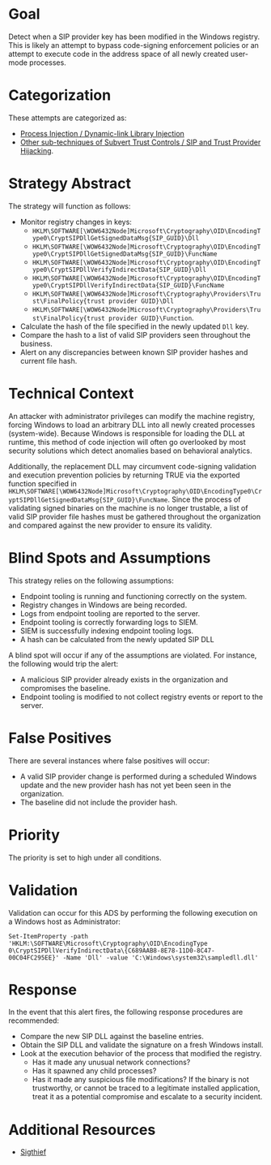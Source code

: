 # Goal
Detect when a SIP provider key has been modified in the Windows registry. This is likely an attempt to bypass code-signing enforcement policies or an attempt to execute code in the address space of all newly created user-mode processes. 

# Categorization
These attempts are categorized as: 
* [Process Injection / Dynamic-link Library Injection](https://attack.mitre.org/techniques/T1055/001)
* [Other sub-techniques of Subvert Trust Controls / SIP and Trust Provider Hijacking](https://attack.mitre.org/techniques/T1443/003).

# Strategy Abstract
The strategy will function as follows: 

* Monitor registry changes in keys:
  * `HKLM\SOFTWARE[\WOW6432Node]Microsoft\Cryptography\OID\EncodingType0\CryptSIPDllGetSignedDataMsg{SIP_GUID}\Dll`
   * `HKLM\SOFTWARE[\WOW6432Node]Microsoft\Cryptography\OID\EncodingType0\CryptSIPDllGetSignedDataMsg{SIP_GUID}\FuncName`
   * `HKLM\SOFTWARE[\WOW6432Node]Microsoft\Cryptography\OID\EncodingType0\CryptSIPDllVerifyIndirectData{SIP_GUID}\Dll`
   * `HKLM\SOFTWARE[\WOW6432Node]Microsoft\Cryptography\OID\EncodingType0\CryptSIPDllVerifyIndirectData{SIP_GUID}\FuncName`
  * `HKLM\SOFTWARE[\WOW6432Node]Microsoft\Cryptography\Providers\Trust\FinalPolicy{trust provider GUID}\Dll`
  * `HKLM\SOFTWARE[\WOW6432Node]Microsoft\Cryptography\Providers\Trust\FinalPolicy{trust provider GUID}\Function`. 
* Calculate the hash of the file specified in the newly updated `Dll` key.
* Compare the hash to a list of valid SIP providers seen throughout the business.
* Alert on any discrepancies between known SIP provider hashes and current file hash.

# Technical Context
An attacker with administrator privileges can modify the machine registry, forcing Windows to load an arbitrary DLL into all newly created processes (system-wide). Because Windows is responsible for loading the DLL at runtime, this method of code injection will often go overlooked by most security solutions which detect anomalies based on behavioral analytics.

Additionally, the replacement DLL may circumvent code-signing validation and execution prevention policies by returning TRUE via the exported function specified in `HKLM\SOFTWARE[\WOW6432Node]Microsoft\Cryptography\OID\EncodingType0\CryptSIPDllGetSignedDataMsg{SIP_GUID}\FuncName`. Since the process of validating signed binaries on the machine is no longer trustable, a list of valid SIP provider file hashes must be gathered throughout the organization and compared against the new provider to ensure its validity.

# Blind Spots and Assumptions
This strategy relies on the following assumptions: 

* Endpoint tooling is running and functioning correctly on the system.
* Registry changes in Windows are being recorded.
* Logs from endpoint tooling are reported to the server.
* Endpoint tooling is correctly forwarding logs to SIEM.
* SIEM is successfully indexing endpoint tooling logs. 
* A hash can be calculated from the newly updated SIP DLL

A blind spot will occur if any of the assumptions are violated. For instance, the following would trip the alert: 
* A malicious SIP provider already exists in the organization and compromises the baseline.
* Endpoint tooling is modified to not collect registry events or report to the server.

# False Positives
There are several instances where false positives will occur: 

* A valid SIP provider change is performed during a scheduled Windows update and the new provider hash has not yet been seen in the organization.
* The baseline did not include the provider hash.

# Priority
The priority is set to high under all conditions.

# Validation
Validation can occur for this ADS by performing the following execution on a Windows host as Administrator:

```
Set-ItemProperty -path 'HKLM:\SOFTWARE\Microsoft\Cryptography\OID\EncodingType 0\CryptSIPDllVerifyIndirectData\{C689AAB8-8E78-11D0-8C47-00C04FC295EE}' -Name 'Dll' -value 'C:\Windows\system32\sampledll.dll'
``` 

# Response
In the event that this alert fires, the following response procedures are recommended:

* Compare the new SIP DLL against the baseline entries. 
* Obtain the SIP DLL and validate the signature on a fresh Windows install.
* Look at the execution behavior of the process that modified the registry. 
  * Has it made any unusual network connections?
  * Has it spawned any child processes?
  * Has it made any suspicious file modifications?
If the binary is not trustworthy, or cannot be traced to a legitimate installed application, treat it as a potential compromise and escalate to a security incident.

# Additional Resources
* [Sigthief](https://github.com/secretsquirrel/SigThief)
